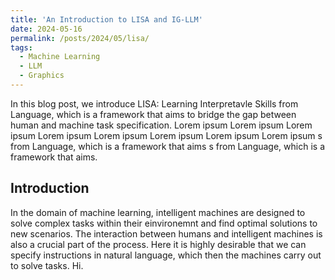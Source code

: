 ```yaml
---
title: 'An Introduction to LISA and IG-LLM'
date: 2024-05-16
permalink: /posts/2024/05/lisa/
tags:
  - Machine Learning
  - LLM
  - Graphics
---
```

In this blog post, we introduce LISA: Learning Interpretavle Skills from Language, which is a framework that aims to bridge the gap between human and machine task specification. Lorem ipsum Lorem ipsum Lorem ipsum Lorem ipsum Lorem ipsum Lorem ipsum Lorem ipsum Lorem ipsum s from Language, which is a framework that aims s from Language, which is a framework that aims.

<!-- In the introduction section, state the problem, and what the purpose of LISA is -->
<!-- In the domain of machine learning, the aim of intelligent machines is to solve complex tasks in an environment and find optimal generalizations to new scenarios. The interaction between humans and intelligent machines is also a crucial part. Here it is highly desirable that we can give them instructions in natural language which then the machines carry out to solve tasks. -->
<!-- We would also like to interact with the intelligent machine and specify tasks.  -->


<!-- In this blog post, we introduce LISA: Leaning Interpretavle Skills from Language, which is a framework that aims to bridge the gap between human and machine task specification. Lorem ipsum Lorem ipsum Lorem ipsum Lorem ipsum Lorem ipsum Lorem ipsum Lorem ipsum Lorem ipsum s from Language, which is a framework that aims s from Language, which is a framework that aims -->


## Introduction

In the domain of machine learning, intelligent machines are designed to solve complex tasks within their einvironemnt and find optimal solutions to new scenarios. The interaction between humans and intelligent machines is also a crucial part of the process. Here it is highly desirable that we can specify instructions in natural language, which then the machines carry out to solve tasks. Hi.
<!-- Numerical optimization is an important tool in todays machine learning pipeline and optimization algorithms are often used as a black-box tool. Many problems boil down to the minimization (or maximization for that matter) of an objective function $f: \mathbb{R}^d \rightarrow \mathbb{R}$ with respect to the input $x \in \mathbb{R}^d$. It is important to understand these algorithms and under which conditions they perform well, so that they may be applied. -->

